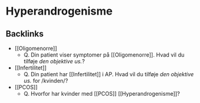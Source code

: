 # Hyperandrogenisme
## Backlinks
* [[Oligomenorre]]
	* Q. Din patient viser symptomer på [[Oligomenorre]]. Hvad vil du tilføje *den objektive us.*? 
* [[Infertilitet]]
	* Q. Din patient har [[Infertilitet]] i AP. Hvad vil du tilføje *den objektive us.* for /kvinden/? 
* [[PCOS]]
	* Q. Hvorfor har kvinder med [[PCOS]] [[Hyperandrogenisme]]?

<!-- #anki/tag/med/Endocrinology #anki/deck/Medicine -->

<!-- {BearID:2E0B1E3D-CF9D-4795-BE30-4E3B6D3FD366-21842-00003EE161DD8775} -->
